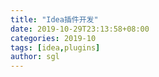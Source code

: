 ```yaml
---
title: "Idea插件开发"
date: 2019-10-29T23:13:58+08:00
categories: 2019-10
tags: [idea,plugins]
author: sgl
---
```

